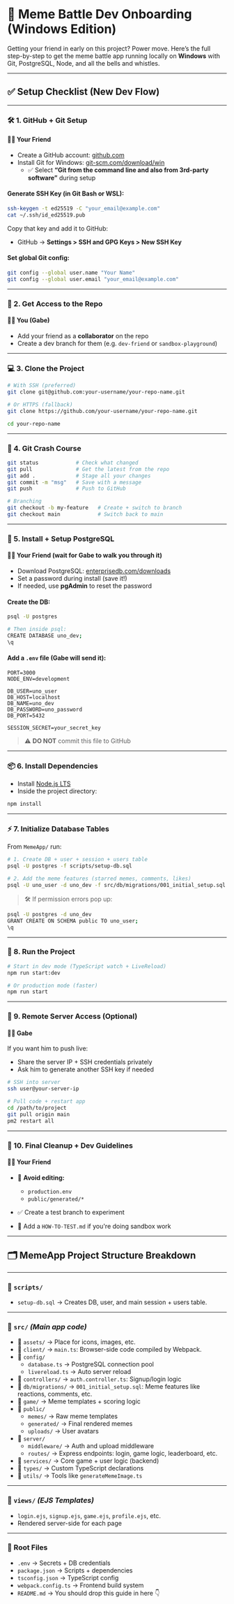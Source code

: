 # 🧠 Meme Battle Dev Onboarding (Windows Edition)

Getting your friend in early on this project? Power move. Here’s the full step-by-step to get the meme battle app running locally on **Windows** with Git, PostgreSQL, Node, and all the bells and whistles.

---

## ✅ Setup Checklist (New Dev Flow)

---

### 🛠️ 1. GitHub + Git Setup

#### 🙋‍♂️ Your Friend

- Create a GitHub account: [github.com](https://github.com)
- Install Git for Windows: [git-scm.com/download/win](https://git-scm.com/download/win)
  - ✅ Select **“Git from the command line and also from 3rd-party software”** during setup

#### Generate SSH Key (in Git Bash or WSL):
```bash
ssh-keygen -t ed25519 -C "your_email@example.com"
cat ~/.ssh/id_ed25519.pub
```

Copy that key and add it to GitHub:

- GitHub → **Settings > SSH and GPG Keys > New SSH Key**

#### Set global Git config:
```bash
git config --global user.name "Your Name"
git config --global user.email "your_email@example.com"
```

---

### 🤝 2. Get Access to the Repo

#### 🧑‍💻 You (Gabe)

- Add your friend as a **collaborator** on the repo
- Create a dev branch for them (e.g. `dev-friend` or `sandbox-playground`)

---

### 💻 3. Clone the Project

```bash
# With SSH (preferred)
git clone git@github.com:your-username/your-repo-name.git

# Or HTTPS (fallback)
git clone https://github.com/your-username/your-repo-name.git

cd your-repo-name
```

---

### 🧠 4. Git Crash Course

```bash
git status            # Check what changed
git pull              # Get the latest from the repo
git add .             # Stage all your changes
git commit -m "msg"   # Save with a message
git push              # Push to GitHub

# Branching
git checkout -b my-feature   # Create + switch to branch
git checkout main            # Switch back to main
```

---

### 🐘 5. Install + Setup PostgreSQL

#### 🙋‍♂️ Your Friend (wait for Gabe to walk you through it)

- Download PostgreSQL: [enterprisedb.com/downloads](https://www.enterprisedb.com/downloads/postgres-postgresql-downloads)
- Set a password during install (save it!)
- If needed, use **pgAdmin** to reset the password

#### Create the DB:
```bash
psql -U postgres

# Then inside psql:
CREATE DATABASE uno_dev;
\q
```

#### Add a `.env` file (Gabe will send it):
```env
PORT=3000
NODE_ENV=development

DB_USER=uno_user
DB_HOST=localhost
DB_NAME=uno_dev
DB_PASSWORD=uno_password
DB_PORT=5432

SESSION_SECRET=your_secret_key
```

> ⚠️ **DO NOT** commit this file to GitHub

---

### 📦 6. Install Dependencies

- Install [Node.js LTS](https://nodejs.org/)
- Inside the project directory:
```bash
npm install
```

---

### ⚡ 7. Initialize Database Tables

From `MemeApp/` run:

```bash
# 1. Create DB + user + session + users table
psql -U postgres -f scripts/setup-db.sql

# 2. Add the meme features (starred memes, comments, likes)
psql -U uno_user -d uno_dev -f src/db/migrations/001_initial_setup.sql
```

> 🛠️ If permission errors pop up:
```bash
psql -U postgres -d uno_dev
GRANT CREATE ON SCHEMA public TO uno_user;
\q
```

---

### 🚀 8. Run the Project

```bash
# Start in dev mode (TypeScript watch + LiveReload)
npm run start:dev

# Or production mode (faster)
npm run start
```

---

### 🧳 9. Remote Server Access (Optional)

#### 🧑‍💻 Gabe

If you want him to push live:

- Share the server IP + SSH credentials privately
- Ask him to generate another SSH key if needed

```bash
# SSH into server
ssh user@your-server-ip

# Pull code + restart app
cd /path/to/project
git pull origin main
pm2 restart all
```

---

### 🧹 10. Final Cleanup + Dev Guidelines

#### 🙋‍♂️ Your Friend

- 🚫 **Avoid editing:**
  - `production.env`
  - `public/generated/*`

- ✅ Create a test branch to experiment
- 📝 Add a `HOW-TO-TEST.md` if you're doing sandbox work

---

## 🗂️ MemeApp Project Structure Breakdown

---

### 📁 `scripts/`
- `setup-db.sql` → Creates DB, user, and main session + users table.

---

### 📁 `src/` *(Main app code)*

- 📁 `assets/` → Place for icons, images, etc.
- 📁 `client/` → `main.ts`: Browser-side code compiled by Webpack.
- 📁 `config/`
  - `database.ts` → PostgreSQL connection pool
  - `livereload.ts` → Auto server reload
- 📁 `controllers/` → `auth.controller.ts`: Signup/login logic
- 📁 `db/migrations/` → `001_initial_setup.sql`: Meme features like reactions, comments, etc.
- 📁 `game/` → Meme templates + scoring logic
- 📁 `public/`
  - `memes/` → Raw meme templates
  - `generated/` → Final rendered memes
  - `uploads/` → User avatars
- 📁 `server/`
  - `middleware/` → Auth and upload middleware
  - `routes/` → Express endpoints: login, game logic, leaderboard, etc.
- 📁 `services/` → Core game + user logic (backend)
- 📁 `types/` → Custom TypeScript declarations
- 📁 `utils/` → Tools like `generateMemeImage.ts`

---

### 📁 `views/` *(EJS Templates)*

- `login.ejs`, `signup.ejs`, `game.ejs`, `profile.ejs`, etc.
- Rendered server-side for each page

---

### 📄 Root Files

- `.env` → Secrets + DB credentials
- `package.json` → Scripts + dependencies
- `tsconfig.json` → TypeScript config
- `webpack.config.ts` → Frontend build system
- `README.md` → You should drop this guide in here 👇